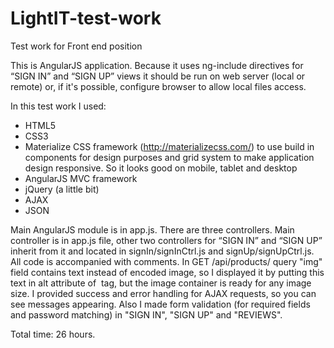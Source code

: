 # LightIT-test-work
Test work for Front end position

This is AngularJS application. Because it uses ng-include directives for “SIGN IN” and “SIGN UP” views it should be run on web server (local or remote) or, if it's possible, configure browser to allow local files access.

In this test work I used:
- HTML5
- CSS3
- Materialize CSS framework (http://materializecss.com/) to use build in components for design purposes and grid system to make application design responsive. So it looks good on mobile, tablet and desktop
- AngularJS MVC framework
- jQuery (a little bit)
- AJAX
- JSON

Main AngularJS module is in app.js. There are three controllers. Main controller is in app.js file, other two controllers for “SIGN IN” and “SIGN UP” inherit from it and located in signIn/signInCtrl.js and signUp/signUpCtrl.js. All code is accompanied with comments. In GET /api/products/ query "img" field contains text instead of encoded image, so I displayed it by putting this text in alt attribute of <img> tag, but the image container is ready for any image size. I provided success and error handling for AJAX requests, so you can see messages appearing. Also I made form validation (for required fields and password matching) in "SIGN IN", "SIGN UP" and "REVIEWS".

Total time: 26 hours.
